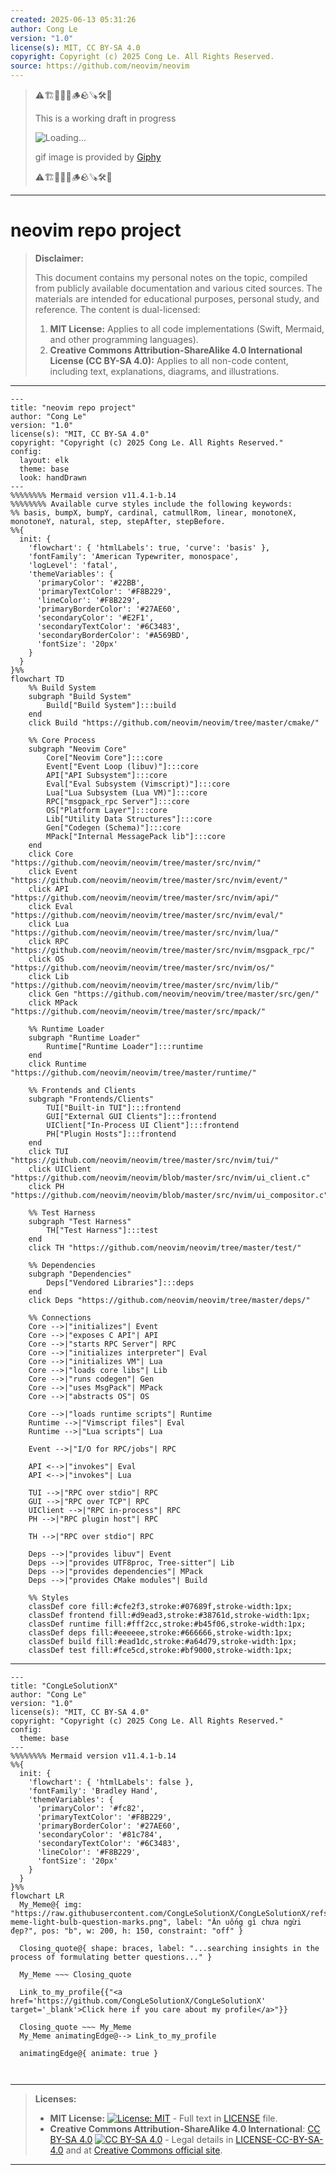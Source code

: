 ```yaml
---
created: 2025-06-13 05:31:26
author: Cong Le
version: "1.0"
license(s): MIT, CC BY-SA 4.0
copyright: Copyright (c) 2025 Cong Le. All Rights Reserved.
source: https://github.com/neovim/neovim
---
```



> ⚠️🏗️🚧🦺🧱🪵🪨🪚🛠️👷
> 
> This is a working draft in progress
> 
> ![Loading...](https://media2.giphy.com/media/v1.Y2lkPTc5MGI3NjExMXVjejV3dnVjc2o5MXd3eXBvcDR1cHlzbHQ1Z2R6YjY0ZHpmdjJ6OCZlcD12MV9pbnRlcm5hbF9naWZfYnlfaWQmY3Q9Zw/hL9q5k9dk9l0wGd4e0/giphy.gif)
>
> gif image is provided by [Giphy](https://giphy.com)
> 
> ⚠️🏗️🚧🦺🧱🪵🪨🪚🛠️👷


----




# neovim repo project
> **Disclaimer:**
>
> This document contains my personal notes on the topic,
> compiled from publicly available documentation and various cited sources.
> The materials are intended for educational purposes, personal study, and reference.
> The content is dual-licensed:
> 1. **MIT License:** Applies to all code implementations (Swift, Mermaid, and other programming languages).
> 2. **Creative Commons Attribution-ShareAlike 4.0 International License (CC BY-SA 4.0):** Applies to all non-code content, including text, explanations, diagrams, and illustrations.
---


```mermaid
---
title: "neovim repo project"
author: "Cong Le"
version: "1.0"
license(s): "MIT, CC BY-SA 4.0"
copyright: "Copyright (c) 2025 Cong Le. All Rights Reserved."
config:
  layout: elk
  theme: base
  look: handDrawn
---
%%%%%%%% Mermaid version v11.4.1-b.14
%%%%%%%% Available curve styles include the following keywords:
%% basis, bumpX, bumpY, cardinal, catmullRom, linear, monotoneX, monotoneY, natural, step, stepAfter, stepBefore.
%%{
  init: {
    'flowchart': { 'htmlLabels': true, 'curve': 'basis' },
    'fontFamily': 'American Typewriter, monospace',
    'logLevel': 'fatal',
    'themeVariables': {
      'primaryColor': '#22BB',
      'primaryTextColor': '#F8B229',
      'lineColor': '#F8B229',
      'primaryBorderColor': '#27AE60',
      'secondaryColor': '#E2F1',
      'secondaryTextColor': '#6C3483',
      'secondaryBorderColor': '#A569BD',
      'fontSize': '20px'
    }
  }
}%%
flowchart TD
    %% Build System
    subgraph "Build System"
        Build["Build System"]:::build
    end
    click Build "https://github.com/neovim/neovim/tree/master/cmake/"

    %% Core Process
    subgraph "Neovim Core"
        Core["Neovim Core"]:::core
        Event["Event Loop (libuv)"]:::core
        API["API Subsystem"]:::core
        Eval["Eval Subsystem (Vimscript)"]:::core
        Lua["Lua Subsystem (Lua VM)"]:::core
        RPC["msgpack_rpc Server"]:::core
        OS["Platform Layer"]:::core
        Lib["Utility Data Structures"]:::core
        Gen["Codegen (Schema)"]:::core
        MPack["Internal MessagePack lib"]:::core
    end
    click Core "https://github.com/neovim/neovim/tree/master/src/nvim/"
    click Event "https://github.com/neovim/neovim/tree/master/src/nvim/event/"
    click API "https://github.com/neovim/neovim/tree/master/src/nvim/api/"
    click Eval "https://github.com/neovim/neovim/tree/master/src/nvim/eval/"
    click Lua "https://github.com/neovim/neovim/tree/master/src/nvim/lua/"
    click RPC "https://github.com/neovim/neovim/tree/master/src/nvim/msgpack_rpc/"
    click OS "https://github.com/neovim/neovim/tree/master/src/nvim/os/"
    click Lib "https://github.com/neovim/neovim/tree/master/src/nvim/lib/"
    click Gen "https://github.com/neovim/neovim/tree/master/src/gen/"
    click MPack "https://github.com/neovim/neovim/tree/master/src/mpack/"

    %% Runtime Loader
    subgraph "Runtime Loader"
        Runtime["Runtime Loader"]:::runtime
    end
    click Runtime "https://github.com/neovim/neovim/tree/master/runtime/"

    %% Frontends and Clients
    subgraph "Frontends/Clients"
        TUI["Built-in TUI"]:::frontend
        GUI["External GUI Clients"]:::frontend
        UIClient["In-Process UI Client"]:::frontend
        PH["Plugin Hosts"]:::frontend
    end
    click TUI "https://github.com/neovim/neovim/tree/master/src/nvim/tui/"
    click UIClient "https://github.com/neovim/neovim/blob/master/src/nvim/ui_client.c"
    click PH "https://github.com/neovim/neovim/blob/master/src/nvim/ui_compositor.c"

    %% Test Harness
    subgraph "Test Harness"
        TH["Test Harness"]:::test
    end
    click TH "https://github.com/neovim/neovim/tree/master/test/"

    %% Dependencies
    subgraph "Dependencies"
        Deps["Vendored Libraries"]:::deps
    end
    click Deps "https://github.com/neovim/neovim/tree/master/deps/"

    %% Connections
    Core -->|"initializes"| Event
    Core -->|"exposes C API"| API
    Core -->|"starts RPC Server"| RPC
    Core -->|"initializes interpreter"| Eval
    Core -->|"initializes VM"| Lua
    Core -->|"loads core libs"| Lib
    Core -->|"runs codegen"| Gen
    Core -->|"uses MsgPack"| MPack
    Core -->|"abstracts OS"| OS

    Core -->|"loads runtime scripts"| Runtime
    Runtime -->|"Vimscript files"| Eval
    Runtime -->|"Lua scripts"| Lua

    Event -->|"I/O for RPC/jobs"| RPC

    API <-->|"invokes"| Eval
    API <-->|"invokes"| Lua

    TUI -->|"RPC over stdio"| RPC
    GUI -->|"RPC over TCP"| RPC
    UIClient -->|"RPC in-process"| RPC
    PH -->|"RPC plugin host"| RPC

    TH -->|"RPC over stdio"| RPC

    Deps -->|"provides libuv"| Event
    Deps -->|"provides UTF8proc, Tree-sitter"| Lib
    Deps -->|"provides dependencies"| MPack
    Deps -->|"provides CMake modules"| Build

    %% Styles
    classDef core fill:#cfe2f3,stroke:#07689f,stroke-width:1px;
    classDef frontend fill:#d9ead3,stroke:#38761d,stroke-width:1px;
    classDef runtime fill:#fff2cc,stroke:#b45f06,stroke-width:1px;
    classDef deps fill:#eeeeee,stroke:#666666,stroke-width:1px;
    classDef build fill:#ead1dc,stroke:#a64d79,stroke-width:1px;
    classDef test fill:#fce5cd,stroke:#bf9000,stroke-width:1px;
```

----

<!-- 
```mermaid
%% Current Mermaid version
info
```  -->


```mermaid
---
title: "CongLeSolutionX"
author: "Cong Le"
version: "1.0"
license(s): "MIT, CC BY-SA 4.0"
copyright: "Copyright (c) 2025 Cong Le. All Rights Reserved."
config:
  theme: base
---
%%%%%%%% Mermaid version v11.4.1-b.14
%%{
  init: {
    'flowchart': { 'htmlLabels': false },
    'fontFamily': 'Bradley Hand',
    'themeVariables': {
      'primaryColor': '#fc82',
      'primaryTextColor': '#F8B229',
      'primaryBorderColor': '#27AE60',
      'secondaryColor': '#81c784',
      'secondaryTextColor': '#6C3483',
      'lineColor': '#F8B229',
      'fontSize': '20px'
    }
  }
}%%
flowchart LR
  My_Meme@{ img: "https://raw.githubusercontent.com/CongLeSolutionX/CongLeSolutionX/refs/heads/main/assets/images/My-meme-light-bulb-question-marks.png", label: "Ăn uống gì chưa ngừi đẹp?", pos: "b", w: 200, h: 150, constraint: "off" }

  Closing_quote@{ shape: braces, label: "...searching insights in the process of formulating better questions..." }
    
  My_Meme ~~~ Closing_quote
    
  Link_to_my_profile{{"<a href='https://github.com/CongLeSolutionX/CongLeSolutionX' target='_blank'>Click here if you care about my profile</a>"}}

  Closing_quote ~~~ My_Meme
  My_Meme animatingEdge@--> Link_to_my_profile
  
  animatingEdge@{ animate: true }



```

---
>**Licenses:**
>
>- **MIT License:**  [![License: MIT](https://img.shields.io/badge/License-MIT-yellow.svg)](LICENSE) - Full text in [LICENSE](LICENSE) file.
>- **Creative Commons Attribution-ShareAlike 4.0 International**: [CC BY-SA 4.0](https://creativecommons.org/licenses/by-sa/4.0/) [![CC BY-SA 4.0](https://licensebuttons.net/l/by-sa/4.0/88x31.png)](https://creativecommons.org/licenses/by-sa/4.0/) - Legal details in [LICENSE-CC-BY-SA-4.0](THE_PAST/LICENSE-CC-BY-SA-4.0) and at [Creative Commons official site](https://creativecommons.org/licenses/by-sa/4.0/).
>
---